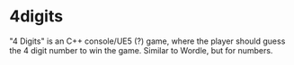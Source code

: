 # 4digits
"4 Digits" is an C++ console/UE5 (?) game, where the player should guess the 4 digit number to win the game. Similar to Wordle, but for numbers.
